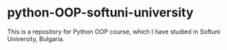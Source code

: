 # python-OOP-softuni-university
This is a repository for Python OOP course, which I have studied in Softuni University, Bulgaria.
